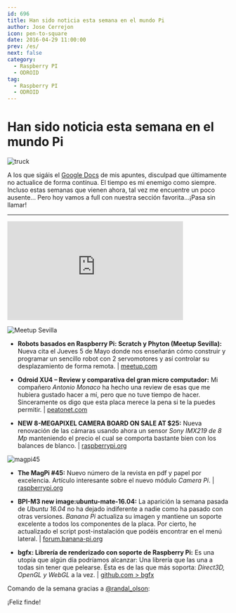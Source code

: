 ```yaml
---
id: 696
title: Han sido noticia esta semana en el mundo Pi
author: Jose Cerrejon
icon: pen-to-square
date: 2016-04-29 11:00:00
prev: /es/
next: false
category:
  - Raspberry PI
  - ODROID
tag:
  - Raspberry PI
  - ODROID
---
```


# Han sido noticia esta semana en el mundo Pi

![truck](/images/2016/04/truck.png)

A los que sigáis el [Google Docs](http://goo.gl/Iwhbq) de mis apuntes, disculpad que últimamente no actualice de forma contínua. El tiempo es mi enemigo como siempre. Incluso estas semanas que vienen ahora, tal vez me encuentre un poco ausente... Pero hoy vamos a full con nuestra sección favorita...¡Pasa sin llamar!

- - -
<iframe width="400" height="225" src="https://www.youtube.com/embed/JjN0kbcG9j0?rel=0&amp;showinfo=0" frameborder="0" allowfullscreen></iframe>

![Meetup Sevilla](/images/2016/03/meetup.png)

* **Robots basados en Raspberry Pi: Scratch y Phyton (Meetup Sevilla):** Nueva cita el Jueves 5 de Mayo donde nos enseñarán cómo construir y programar un sencillo robot con 2 servomotores y así controlar su desplazamiento de forma remota. | [meetup.com](http://www.meetup.com/es-ES/RaspberryPi-Hackers-en-Sevilla/events/230618814/)

* **Odroid XU4 – Review y comparativa del gran micro computador:** Mi compañero *Antonio Monaco* ha hecho una review de esas que me hubiera gustado hacer a mí, pero que no tuve tiempo de hacer. Sinceramente os digo que esta placa merece la pena si te la puedes permitir. | [peatonet.com](http://www.peatonet.com/odroid-xu4-review-y-comparativa-del-gran-micro-computador/)

* **NEW 8-MEGAPIXEL CAMERA BOARD ON SALE AT $25:** Nueva renovación de las cámaras usando ahora un sensor *Sony IMX219 de 8 Mp* manteniendo el precio el cual se comporta bastante bien con los balances de blanco. | [raspberrypi.org](https://www.raspberrypi.org/blog/new-8-megapixel-camera-board-sale-25/)

![magpi45](/images/2016/04/magpi45.png)

* **The MagPi #45:** Nuevo número de la revista en pdf y papel por excelencia. Artículo interesante sobre el nuevo módulo *Camera Pi*. | [raspberrypi.org](https://www.raspberrypi.org/magpi/magpi-issue-45-camera/)

* **BPI-M3 new image:ubuntu-mate-16.04:** La aparición la semana pasada de *Ubuntu 16.04* no ha dejado indiferente a nadie como ha pasado con otras versiones. *Banana Pi* actualiza su imagen y mantiene un soporte excelente a todos los componentes de la placa. Por cierto, he actualizado el script post-instalación que podéis encontrar en el menú lateral. | [forum.banana-pi.org](http://forum.banana-pi.org/t/bpi-m3-new-image-ubuntu-mate-16-04-2016-04-22/1522)

* **bgfx: Librería de renderizado con soporte de Raspberry Pi:** Es una utopía que algún día podríamos alcanzar: Una librería que las una a todas sin tener que pelearse. Ésta es de las que más soporta: *Direct3D, OpenGL y WebGL* a la vez. | [github.com > bgfx](https://github.com/bkaradzic/bgfx)

Comando de la semana gracias a [@randal_olson](https://twitter.com/randal_olson/):




¡Feliz finde!